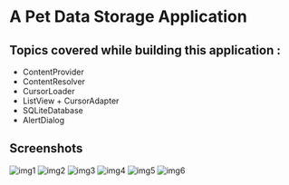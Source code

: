 # A Pet Data Storage Application

## Topics covered while building this application :
- ContentProvider
- ContentResolver
- CursorLoader
- ListView + CursorAdapter
- SQLiteDatabase
- AlertDialog

## Screenshots
![img1](https://github.com/kuluruvineeth/PetProject/blob/master/Screenshots/img.png)
![img2](https://github.com/kuluruvineeth/PetProject/blob/master/Screenshots/img_1.png)
![img3](https://github.com/kuluruvineeth/PetProject/blob/master/Screenshots/img_2.png)
![img4](https://github.com/kuluruvineeth/PetProject/blob/master/Screenshots/img_3.png)
![img5](https://github.com/kuluruvineeth/PetProject/blob/master/Screenshots/img_4.png)
![img6](https://github.com/kuluruvineeth/PetProject/blob/master/Screenshots/img_5.png)

